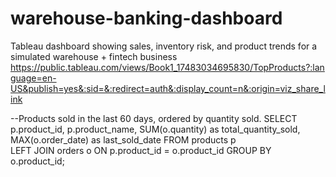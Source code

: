 # warehouse-banking-dashboard
Tableau dashboard showing sales, inventory risk, and product trends for a simulated warehouse + fintech business
https://public.tableau.com/views/Book1_17483034695830/TopProducts?:language=en-US&publish=yes&:sid=&:redirect=auth&:display_count=n&:origin=viz_share_link

--Products sold in the last 60 days, ordered by quantity sold.
SELECT p.product_id,
    p.product_name,
        SUM(o.quantity) as total_quantity_sold,
MAX(o.order_date) as last_sold_date
    FROM products p  
LEFT JOIN orders o ON 
p.product_id  = o.product_id
GROUP BY o.product_id;  
